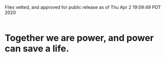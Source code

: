 Files vetted, and approved for public release as of Thu Apr  2 19:09:49 PDT 2020<br><br><h1>Together we are power, and power can save a life.</h1>
